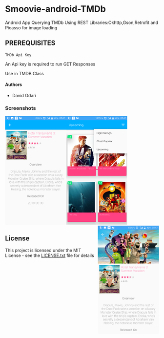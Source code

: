 # Smoovie-android-TMDb
Android App Querying TMDb Using REST Libraries:Okhttp,Gson,Retrofit and Picasso for image loading

## PREREQUISITES

```
TMDb Api Key
```

An Api key is required to run GET Responses

Use in TMDB Class

#### Authors

- David Odari


### Screenshots

<img src="https://github.com/Davidodari/Smoovie-android-TMDb/blob/master/Screenshot1.png" width="200"><img src="https://github.com/Davidodari/Smoovie-android-TMDb/blob/master/Screenshot_2.png" margin="20" width="200"><img src="https://github.com/Davidodari/Smoovie-android-TMDb/blob/master/Screenshot_5.png" align="right" width="200">

## License

This project is licensed under the MIT License - see the [LICENSE.txt](LICENSE.txt) file for details

